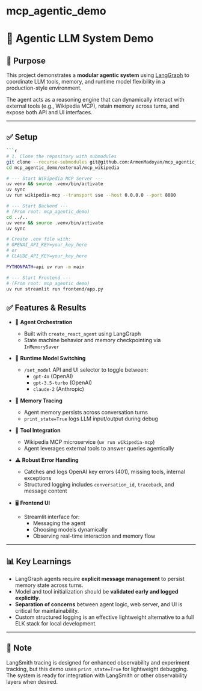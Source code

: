 # mcp_agentic_demo

# 🧠 Agentic LLM System Demo

## 🚀 Purpose

This project demonstrates a **modular agentic system** using [LangGraph](https://github.com/langchain-ai/langgraph) to coordinate LLM tools, memory, and runtime model flexibility in a production-style environment.

The agent acts as a reasoning engine that can dynamically interact with external tools (e.g., Wikipedia MCP), retain memory across turns, and expose both API and UI interfaces.

---


## ✅ Setup

```bash
```r
# 1. Clone the repository with submodules
git clone --recurse-submodules git@github.com:ArmenMadoyan/mcp_agentic_demo.git
cd mcp_agentic_demo/external/mcp_wikipedia

# --- Start Wikipedia MCP Server ---
uv venv && source .venv/bin/activate
uv sync
uv run wikipedia-mcp --transport sse --host 0.0.0.0 --port 8080

# --- Start Backend ---
# (From root: mcp_agentic_demo)
cd ../..
uv venv && source .venv/bin/activate
uv sync

# Create .env file with:
# OPENAI_API_KEY=your_key_here
# or
# CLAUDE_API_KEY=your_key_here

PYTHONPATH=api uv run -m main

# --- Start Frontend ---
# (From root: mcp_agentic_demo)
uv run streamlit run frontend/app.py
```

## ✅ Features & Results

- 🧩 **Agent Orchestration**
  - Built with `create_react_agent` using LangGraph
  - State machine behavior and memory checkpointing via `InMemorySaver`

- 🔄 **Runtime Model Switching**
  - `/set_model` API and UI selector to toggle between:
    - `gpt-4o` (OpenAI)
    - `gpt-3.5-turbo` (OpenAI)
    - `claude-2` (Anthropic)

- 🧠 **Memory Tracing**
  - Agent memory persists across conversation turns
  - `print_state=True` logs LLM input/output during debug

- 🔧 **Tool Integration**
  - Wikipedia MCP microservice (`uv run wikipedia-mcp`)
  - Agent leverages external tools to answer queries agentically

- ⚠️ **Robust Error Handling**
  - Catches and logs OpenAI key errors (401), missing tools, internal exceptions
  - Structured logging includes `conversation_id`, `traceback`, and message content

- 🖥️ **Frontend UI**
  - Streamlit interface for:
    - Messaging the agent
    - Choosing models dynamically
    - Observing real-time interaction and memory flow

---

## 📊 Key Learnings

- LangGraph agents require **explicit message management** to persist memory state across turns.
- Model and tool initialization should be **validated early and logged explicitly**.
- **Separation of concerns** between agent logic, web server, and UI is critical for maintainability.
- Custom structured logging is an effective lightweight alternative to a full ELK stack for local development.

---

## 📌 Note

LangSmith tracing is designed for enhanced observability and experiment tracking, but this demo uses `print_state=True` for lightweight debugging. The system is ready for integration with LangSmith or other observability layers when desired.
